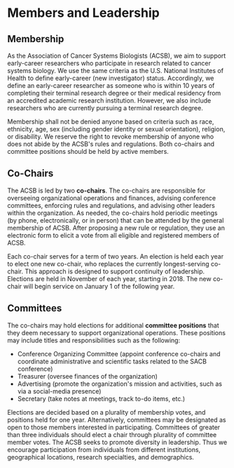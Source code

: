 # Members and Leadership

## Membership

As the Association of Cancer Systems Biologists (ACSB), we aim to support early-career researchers who participate in research related to cancer systems biology. We use the same criteria as the U.S. National Institutes of Health to define early-career (new investigator) status. Accordingly, we define an early-career researcher as someone who is within 10 years of completing their terminal research degree or their medical residency from an accredited academic research institution. However, we also include researchers who are currently pursuing a terminal research degree.
 
Membership shall not be denied anyone based on criteria such as race, ethnicity, age, sex (including gender identity or sexual orientation), religion, or disability. We reserve the right to revoke membership of anyone who does not abide by the ACSB's rules and regulations. Both co-chairs and committee positions should be held by active members.

## Co-Chairs

The ACSB is led by two **co-chairs**. The co-chairs are responsible for overseeing organizational operations and finances, advising conference committees, enforcing rules and regulations, and advising other leaders within the organization. As needed, the co-chairs hold periodic meetings (by phone, electronically, or in person) that can be attended by the general membership of ACSB. After proposing a new rule or regulation, they use an electronic form to elicit a vote from all eligible and registered members of ACSB.

Each co-chair serves for a term of two years. An election is held each year to elect one new co-chair, who replaces the currently longest-serving co-chair. This approach is designed to support continuity of leadership. Elections are held in November of each year, starting in 2018. The new co-chair will begin service on January 1 of the following year.

## Committees

The co-chairs may hold elections for additional **committee positions** that they deem necessary to support organizational operations. These positions may include titles and responsibilities such as the following:

- Conference Organizing Committee (appoint conference co-chairs and coordinate administrative and scientific tasks related to the SACB conference)
- Treasurer (oversee finances of the organization)
- Advertising (promote the organization's mission and activities, such as via a social-media presence)
- Secretary (take notes at meetings, track to-do items, etc.)

Elections are decided based on a plurality of membership votes, and positions held for one year. Alternatively, committees may be designated as open to those members interested in participating. Committees of greater than three individuals should elect a chair through plurality of committee member votes. The ACSB seeks to promote diversity in leadership. Thus we encourage participation from individuals from different institutions, geographical locations, research specialties, and demographics.
